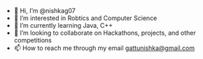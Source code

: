 - 👋 Hi, I’m @nishkag07
- 👀 I’m interested in Robtics and Computer Science
- 🌱 I’m currently learning Java, C++
- 💞️ I’m looking to collaborate on Hackathons, projects, and other competitions
- 📫 How to reach me through my email gattunishka@gmail.com

<!---
nishkag07/nishkag07 is a ✨ special ✨ repository because its `README.md` (this file) appears on your GitHub profile.
You can click the Preview link to take a look at your changes.
--->
